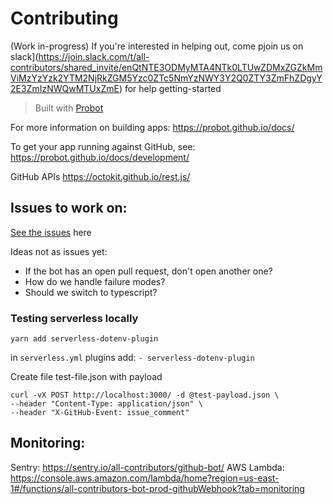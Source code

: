 # Contributing
(Work in-progress)
If you're interested in helping out, come pjoin us on slack](https://join.slack.com/t/all-contributors/shared_invite/enQtNTE3ODMyMTA4NTk0LTUwZDMxZGZkMmViMzYzYzk2YTM2NjRkZGM5Yzc0ZTc5NmYzNWY3Y2Q0ZTY3ZmFhZDgyY2E3ZmIzNWQwMTUxZmE) for help getting-started


>Built with [Probot](https://github.com/probot/probot)

For more information on building apps: https://probot.github.io/docs/

To get your app running against GitHub, see: https://probot.github.io/docs/development/

GitHub APIs https://octokit.github.io/rest.js/



## Issues to work on:
[See the issues](https://github.com/all-contributors/all-contributors-bot/issues) here

Ideas not as issues yet:
- If the bot has an open pull request, don't open another one?
- How do we handle failure modes?
- Should we switch to typescript?



### Testing serverless locally
`yarn add serverless-dotenv-plugin`

in `serverless.yml` plugins add:
`- serverless-dotenv-plugin`


Create file test-file.json with payload
```
curl -vX POST http://localhost:3000/ -d @test-payload.json \
--header "Content-Type: application/json" \
--header "X-GitHub-Event: issue_comment"
```


## Monitoring:
Sentry: https://sentry.io/all-contributors/github-bot/
AWS Lambda: https://console.aws.amazon.com/lambda/home?region=us-east-1#/functions/all-contributors-bot-prod-githubWebhook?tab=monitoring
